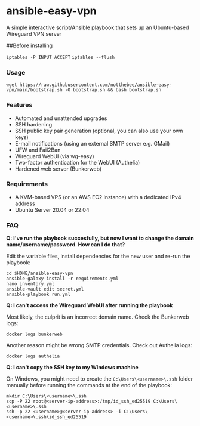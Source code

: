 # ansible-easy-vpn

A simple interactive script/Ansible playbook that sets up an Ubuntu-based Wireguard VPN server

##Before installing

`iptables -P INPUT ACCEPT`
`iptables --flush`

### Usage

```
wget https://raw.githubusercontent.com/notthebee/ansible-easy-vpn/main/bootstrap.sh -O bootstrap.sh && bash bootstrap.sh
```

### Features
* Automated and unattended upgrades
* SSH hardening
* SSH public key pair generation (optional, you can also use your own keys)
* E-mail notifications (using an external SMTP server e.g. GMail)
* UFW and Fail2Ban
* Wireguard WebUI (via wg-easy)
* Two-factor authentication for the WebUI (Authelia)
* Hardened web server (Bunkerweb)

### Requirements
* A KVM-based VPS (or an AWS EC2 instance) with a dedicated IPv4 address
* Ubuntu Server 20.04 or 22.04

### FAQ
**Q: I've run the playbook succesfully, but now I want to change the domain name/username/password. How can I do that?**

Edit the variable files, install dependencies for the new user and re-run the playbook:

```
cd $HOME/ansible-easy-vpn
ansible-galaxy install -r requirements.yml
nano inventory.yml
ansible-vault edit secret.yml
ansible-playbook run.yml
```


**Q: I can't access the Wireguard WebUI after running the playbook**

Most likely, the culprit is an incorrect domain name. Check the Bunkerweb logs:
```
docker logs bunkerweb
```

Another reason might be wrong SMTP credentials. Check out Authelia logs:
```
docker logs authelia
```


**Q: I can't copy the SSH key to my Windows machine**

On Windows, you might need to create the `C:\Users\<username>\.ssh` folder manually before running the commands at the end of the playbook:
```
mkdir C:\Users\<username>\.ssh
scp -P 22 root@<server-ip-address>:/tmp/id_ssh_ed25519 C:\Users\<username>\.ssh
ssh -p 22 <username>@<server-ip-address> -i C:\Users\<username>\.ssh\id_ssh_ed25519
```
